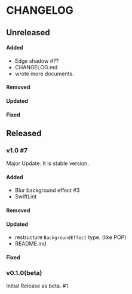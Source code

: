 # CHANGELOG

## Unreleased

#### Added
- Edge shadow #??
- CHANGELOG.md
- wrote more documents.

#### Removed

#### Updated

#### Fixed

## Released

### v1.0 #7
Major Update. It is stable version.

#### Added
- Blur background effect #3
- SwiftLint

#### Removed

#### Updated
- restructure `BackgroundEffect` type. (like POP)
- README.md

#### Fixed

### v0.1.0(beta)
Initial Release as beta. #1
